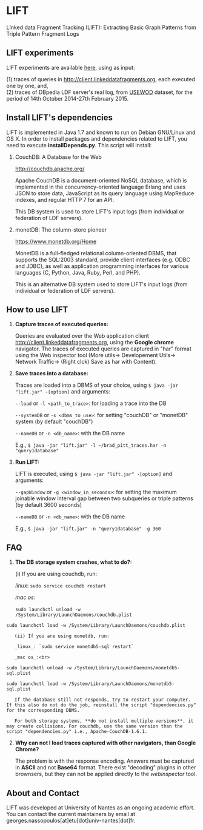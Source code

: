 # LIFT

LInked data Fragment Tracking (LIFT): Extracting Basic Graph Patterns from Triple Pattern Fragment Logs


## LIFT experiments


LIFT experiments are available [here](https://github.com/coumbaya/lift/blob/master/experiments.md), using as input:

(1) traces of queries in http://client.linkeddatafragments.org, each executed one by one, and,<br>
(2) traces of DBpedia LDF server's real log, from [USEWOD](http://usewod.org/data-sets.html) dataset, for the period of 14th October 2014-27th February 2015.


## Install LIFT's dependencies

LIFT is implemented in Java 1.7 and known to run on Debian GNU/Linux and OS X. In order to install packages and dependencies related to LIFT, you need to execute  **installDepends.py**. This script will install: 
   
   1. CouchDB: A Database for the Web
   
        http://couchdb.apache.org/

      Apache CouchDB is a document-oriented NoSQL database, which is implemented in the concurrency-oriented language 
      Erlang and uses JSON to store data, JavaScript as its query language using MapReduce indexes, and 
      regular HTTP 7 for an API. 
      
      This DB system is used to store LIFT's input logs (from individual or federation of LDF servers).
   
   2. monetDB: The column-store pioneer
      
        https://www.monetdb.org/Home

      MonetDB is a full-fledged relational column-oriented DBMS, that supports the SQL:2003 
      standard, provide client interfaces (e.g. ODBC and JDBC), as well as application programming interfaces for
      various languages (C, Python, Java, Ruby, Perl, and PHP).
   
      This is an alternative DB system used to store LIFT's input logs (from individual or federation of LDF servers).


## How to use LIFT

 1. __Capture traces of executed queries:__
   
      Queries are evaluated over the Web application client http://client.linkeddatafragments.org, using the **Google chrome** navigator. The traces of executed queries are captured in "har" format 
      using the Web inspector tool (More utils-> Developement Utils-> Network Traffic-> (Right clck) Save as har with Content).

 2. __Save traces into a database:__
      
     Traces are loaded into a DBMS of your choice, using `$ java -jar "lift.jar" -[option]` and arguments:
	
	`--load` or `-l <path_to_trace>`: for loading a trace into the DB

	`--systemDB` or `-s <dbms_to_use>`: for setting "couchDB" or "monetDB" system (by default "couchDB")

	`--nameDB` or `-n <db_name>`: with the DB name

     E.g., `$ java -jar "lift.jar" -l ~/brad_pitt_traces.har -n "query1database" `

 3. __Run LIFT:__
      
     LIFT is executed, using `$ java -jar "lift.jar" -[option]` and arguments:
	
	`--gapWindow` or `-g <window_in_seconds>`: for setting the maximum joinable window interval gap between two subqueries or triple patterns (by default 3600 seconds)

	`--nameDB` or `-n <db_name>`: with the DB name

     E.g., `$ java -jar "lift.jar" -n "query1database" -g 360 `

## FAQ

 1. __The DB storage system crashes, what to do?:__


       (i) If you are using couchdb, run:

       _linux_: `sudo service couchdb restart`

       _mac os_:<br>      
`sudo launchctl unload -w /System/Library/LaunchDaemons/couchdb.plist`

`sudo launchctl load -w /System/Library/LaunchDaemons/couchdb.plist`

       (ii) If you are using monetdb, run:

       _linux_: `sudo service monetdb5-sql restart`

       _mac os_:<br>
`sudo launchctl unload -w /System/Library/LaunchDaemons/monetdb5-sql.plist`

`sudo launchctl load -w /System/Library/LaunchDaemons/monetdb5-sql.plist`
       
       If the database still not responds, try to restart your computer. If this also do not do the job, reinstall the script "dependencies.py" for the corresponding DBMS.

       For both storage systems, **do not install multiple versions**, it may create collisions. For couchdb, use the same version than the script "dependencies.py" i.e., Apache-CouchDB-1.6.1.

 2. __Why can not I load traces captured with other navigators, than Google Chrome?__

      The problem is with the response encoding. Answers must be captured in **ASCII** and not **Base64** format. There exist "decoding" plugins in other brownsers, but they can not be applied directly to the _webinspector_ tool.


## About and Contact

LIFT was developed at University of Nantes as an ongoing academic effort. You can contact the current maintainers by email at georges.nassopoulos[at]etu[dot]univ-nantes[dot]fr.


